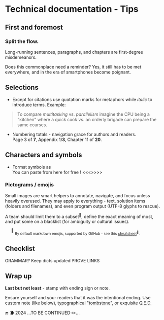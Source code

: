 # Technical documentation - Tips

## First and foremost

### Split the flow.

Long-running sentences, paragraphs, and chapters are first-degree misdemeanors.

Does this commonplace need a reminder? Yes, it still has to be met everywhere, and in the era of smartphones become poignant.

## Selections

* Except for citations use quotation marks for metaphors while _italic_ to introduce terms. Example:
> To compare _multitasking_ vs. _parallelism_ imagine the CPU being a "kitchen" where a quick cook vs. an orderly brigade can prepare the same courses.

* Numbering totals - navigation grace for authors and readers.\
Page 3 of **7**, Appendix 1/**3**, Chapter 11 of **20**.

## Characters and symbols 

* Format symbols as \
You can paste from here for free ! <<<>>>>

### Pictograms / emojis

Small images are smart helpers to annotate, navigate, and focus unless heavily overused. They may apply to everything - text, solution items (folders and filenames), and even program output (UTF-8 glyphs to rescue).

A team should limit them to a subset<sup>🍋</sup>, define the exact meaning of most, and put some on a blacklist (for ambiguity or cultural issues).

&nbsp;&nbsp;&nbsp;&nbsp;&nbsp;<sup>🍋</sup> <sub>By default markdown emojis, supported by GitHub  - see this [cheatsheet](https://github.com/ikatyang/emoji-cheat-sheet/blob/master/README.md)<sup>🔗</sup>.</sub>

## Checklist

GRAMMAR? Keep dicts updated
PROVE LINKS

## Wrap up

**Last but not least** - stamp with ending sign or note.

Ensure yourself and your readers that it was the intentional ending. Use custom note (like below), typographical ["tombstone"](https://en.wikipedia.org/wiki/Tombstone_(typography)), or exquisite [Q.E.D.](https://en.wikipedia.org/wiki/Q.E.D.)

🔚 🌘 2024 ...TO BE CONTINUED ✏️...
